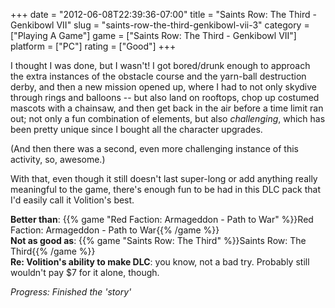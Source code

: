 +++
date = "2012-06-08T22:39:36-07:00"
title = "Saints Row: The Third - Genkibowl VII"
slug = "saints-row-the-third-genkibowl-vii-3"
category = ["Playing A Game"]
game = ["Saints Row: The Third - Genkibowl VII"]
platform = ["PC"]
rating = ["Good"]
+++

I thought I was done, but I wasn't!  I got bored/drunk enough to approach the extra instances of the obstacle course and the yarn-ball destruction derby, and then a new mission opened up, where I had to not only skydive through rings and balloons -- but also land on rooftops, chop up costumed mascots with a chainsaw, and then get back in the air before a time limit ran out; not only a fun combination of elements, but also <i>challenging</i>, which has been pretty unique since I bought all the character upgrades.

(And then there was a second, even more challenging instance of this activity, so, awesome.)

With that, even though it still doesn't last super-long or add anything really meaningful to the game, there's enough fun to be had in this DLC pack that I'd easily call it Volition's best.

<b>Better than</b>: {{% game "Red Faction: Armageddon - Path to War" %}}Red Faction: Armageddon - Path to War{{% /game %}}  
<b>Not as good as</b>: {{% game "Saints Row: The Third" %}}Saints Row: The Third{{% /game %}}  
<b>Re: Volition's ability to make DLC</b>: you know, not a bad try.  Probably still wouldn't pay $7 for it alone, though.

<i>Progress: Finished the 'story'</i>